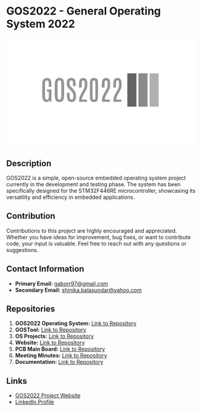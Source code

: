 # GOS2022 - General Operating System 2022

![GOS2022 Logo](https://github.com/GOS2022/.github/blob/main/GOS2022_logo.png)

## Description
GOS2022 is a simple, open-source embedded operating system project currently in the development and testing phase. The system has been specifically designed for the STM32F446RE microcontroller, showcasing its versatility and efficiency in embedded applications.

## Contribution
Contributions to this project are highly encouraged and appreciated. Whether you have ideas for improvement, bug fixes, or want to contribute code, your input is valuable. Feel free to reach out with any questions or suggestions.

## Contact Information
- **Primary Email:** [gaborr97@gmail.com](mailto:gaborr97@gmail.com)
- **Secondary Email:** [shinika.balasundar@yahoo.com](mailto:shinika.balasundar@yahoo.com)

## Repositories
1. **GOS2022 Operating System:** [Link to Repository](https://github.com/GOS2022/OS)
2. **GOSTool:** [Link to Repository](https://github.com/GOS2022/Tool)
3. **OS Projects:** [Link to Repository](https://github.com/GOS2022/Projects)
4. **Website:** [Link to Repository](https://github.com/GOS2022/Website)
5. **PCB Main Board:** [Link to Repository](https://github.com/GOS2022/Hardware)
6. **Meeting Minutes:** [Link to Repository](https://github.com/GOS2022/MOMs)
7. **Documentation:** [Link to Repository](https://github.com/GOS2022/Documentation)

## Links
- [GOS2022 Project Website](https://example.com/gos2022)
- [LinkedIn Profile](https://www.linkedin.com/in/yourname)

